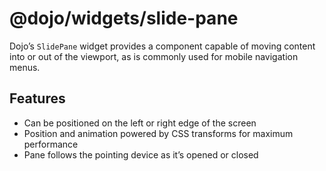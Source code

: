 <span class="citation" data-cites="dojo/widgets/slide-pane">@dojo/widgets/slide-pane</span>
===========================================================================================

Dojo’s `SlidePane` widget provides a component capable of moving content into or out of the viewport, as is commonly used for mobile navigation menus.

Features
--------

-   Can be positioned on the left or right edge of the screen
-   Position and animation powered by CSS transforms for maximum performance
-   Pane follows the pointing device as it’s opened or closed
